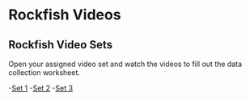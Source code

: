 # Rockfish Videos

## Rockfish Video Sets

Open your assigned video set and watch the videos to fill out the data collection worksheet.

-[Set 1](./Set1.md)
-[Set 2](./Set2.md)
-[Set 3](./Set2.md)
